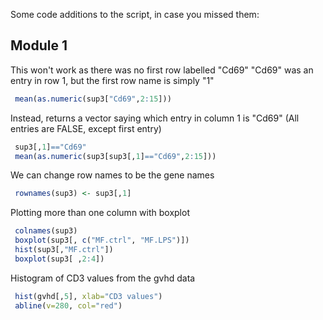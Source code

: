 Some code additions to the script, in case you missed them:

## Module 1 

This won't work as there was no first row labelled "Cd69"
"Cd69" was an entry in row 1, but the first row name is simply "1"

``` r
 mean(as.numeric(sup3["Cd69",2:15]))
```

Instead, returns a vector saying which entry in column 1 is "Cd69"
(All entries are FALSE, except first entry)

``` r
 sup3[,1]=="Cd69"
 mean(as.numeric(sup3[sup3[,1]=="Cd69",2:15]))
```

We can change row names to be the gene names

``` r
 rownames(sup3) <- sup3[,1]
```

Plotting more than one column with boxplot

``` r
 colnames(sup3)
 boxplot(sup3[, c("MF.ctrl", "MF.LPS")]) 
 hist(sup3[,"MF.ctrl"])
 boxplot(sup3[ ,2:4])
```

Histogram of CD3 values from the gvhd data

``` r
 hist(gvhd[,5], xlab="CD3 values")
 abline(v=280, col="red")
```
